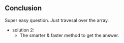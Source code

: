 ## Conclusion

Super easy question.
Just travesal over the array.

- solution 2:
    - The smarter & faster method to get the answer.
